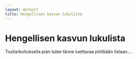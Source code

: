 ```yaml
---
layout: default
title: Hengellisen kasvun lukulista
---
```


# Hengellisen kasvun lukulista

Tositarkoituksella pian tulee tänne luettavaa piiiitkään listaan...
